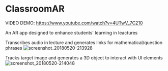 # ClassroomAR
VIDEO DEMO: https://www.youtube.com/watch?v=4UTwV_7C210

An AR app designed to enhance students' learning in leactures

Transcribes audio in lecture and generates links for mathematical/question phrases
![screenshot_20180520-213928](https://user-images.githubusercontent.com/24818991/40290994-f39c4b62-5c8f-11e8-848c-677386c10dc0.png)

Tracks target image and generates a 3D object to interact with UI elements
![screenshot_20180520-214048](https://user-images.githubusercontent.com/24818991/40290995-f3b0254c-5c8f-11e8-97b5-ad8fb92671cb.png)
